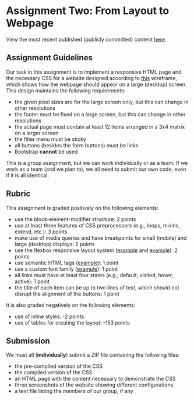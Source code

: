 # Assignment Two: From Layout to Webpage

View the most recent published (publicly committed) content
[here](https://muzzarellimj.github.io/full-stack-application-development/assignment/assignment-2/).

## Assignment Guidelines

Our task in this assignment is to implement a responsive HTML page and the necessary CSS for a website designed 
according to [this](https://i.imgur.com/vkrBblL.png) wireframe, which shows how the webpage should appear on a large
(desktop) screen. This design maintains the following requirements:
- the given pixel sizes are for the large screen only, but this can change in other resolutions
- the footer must be fixed on a large screen, but this can change in other resolutions
- the actual page must contain at least 12 items arranged in a 3x4 matrix on a larger screen
- the filter menu must be sticky
- all buttons (besides the form buttons) must be links
- Bootstrap **cannot** be used

This is a group assignment, but we can work individually or as a team. If we work as a team (and we plan to), we all 
need to submit our own code, even if it is all identical.

## Rubric

This assignment is graded positively on the following elements:
- use the block-element-modifier structure: 2 points
- use at least three features of CSS preprocessors (e.g., loops, mixins, extend, etc.): 3 points
- make use of media queries and have breakpoints for small (mobile) and large (desktop) displays: 2 points
- use the flexbox responsive layout system ([example](https://youtu.be/DszpfHrY3bk) and [example](https://youtu.be/0l7VRxPzwzA)): 2 points
- use semantic HTML tags ([example](https://youtu.be/j5ZK_0jIxTI)): 1 point
- use a custom font family ([example](https://youtu.be/UnOto9a_X8Y)): 1 point
- all links must have at least four states (e.g., default, visited, hover, active): 1 point
- the title of each item can be up to two lines of text, which should not disrupt the alignment of the buttons: 1 point

It is also graded negatively on the following elements:
- use of inline styles: -2 points
- use of tables for creating the layout: -153 points

## Submission

We must all (**individually**) submit a ZIP file containing the following files:
- the pre-compiled version of the CSS
- the compiled version of the CSS
- an HTML page with the content necessary to demonstrate the CSS
- three screenshots of the website showing different configurations
- a text file listing the members of our group, if any
